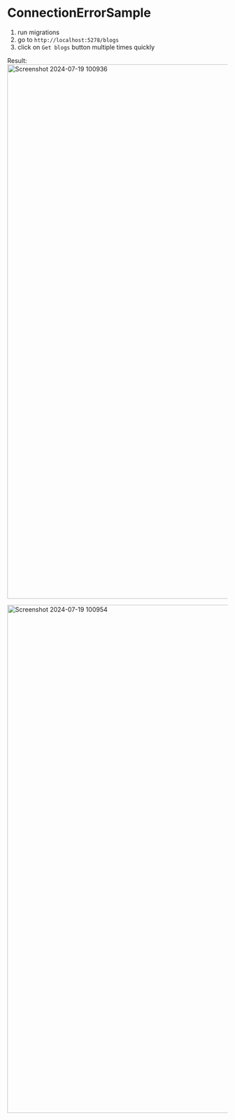 # ConnectionErrorSample

1. run migrations
2. go to `http://localhost:5278/blogs`
3. click on `Get blogs` button multiple times quickly

Result:
<img width="1223" alt="Screenshot 2024-07-19 100936" src="https://github.com/user-attachments/assets/ca20d27d-6e6b-45ff-8a20-f23e54c16e1d">

<img width="1163" alt="Screenshot 2024-07-19 100954" src="https://github.com/user-attachments/assets/cfba0cb1-0264-42ff-8f86-3f8c3d2e7b2c">
